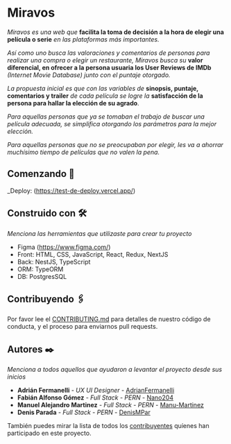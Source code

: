 # Miravos

_Miravos es una web que_ **facilita la toma de decisión a la hora de elegir una película o serie** _en las plataformas más importantes._

_Así como uno busca las valoraciones y comentarios de personas para realizar una compra o elegir un restaurante, Miravos busca su_ **valor diferencial, en ofrecer a la persona usuaria los User Reviews de IMDb** _(Internet Movie Database) junto con el puntaje otorgado._

_La propuesta inicial es que con las variables de_ **sinopsis, puntaje, comentarios y trailer** _de cada película se logre la_ **satisfacción de la persona para hallar la elección de su agrado**.

_Para aquellas personas que ya se tomaban el trabajo de buscar una película adecuada, se simplifica otorgando los parámetros para la mejor elección._

_Para aquellas personas que no se preocupaban por elegir, les va a ahorrar muchísimo tiempo de películas que no valen la pena._

## Comenzando 🚀

_Deploy: (https://test-de-deploy.vercel.app/)

## Construido con 🛠️

_Menciona las herramientas que utilizaste para crear tu proyecto_

- Figma (https://www.figma.com/)
- Front: HTML, CSS, JavaScript, React, Redux, NextJS
- Back: NestJS, TypeScript
- ORM: TypeORM
- DB: PostgresSQL

## Contribuyendo 🖇️

Por favor lee el [CONTRIBUTING.md](https://gist.github.com/villanuevand/xxxxxx) para detalles de nuestro código de conducta, y el proceso para enviarnos pull requests.

## Autores ✒️

_Menciona a todos aquellos que ayudaron a levantar el proyecto desde sus inicios_

- **Adrián Fermanelli** - _UX UI Designer_ - [AdrianFermanelli](https://github.com/AdrianFermanelli)
- **Fabián Alfonso Gómez** - _Full Stack - PERN_ - [Nano204](https://https://github.com/Nano204)
- **Manuel Alejandro Martinez** - _Full Stack - PERN_ - [Manu-Martinez](#https://github.com/Manu-Martinez)
- **Denis Parada** - _Full Stack - PERN_ - [DenisMPar](#https://github.com/DenisMPar)

También puedes mirar la lista de todos los [contribuyentes](https://github.com/your/project/contributors) quíenes han participado en este proyecto.

